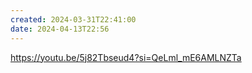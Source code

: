 ```yaml
---
created: 2024-03-31T22:41:00
date: 2024-04-13T22:56
---
```

https://youtu.be/5j82Tbseud4?si=QeLml_mE6AMLNZTa
